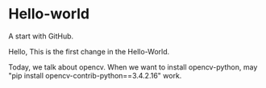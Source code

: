 # Hello-world
A start with GitHub.

Hello,
  This is the first change in the Hello-World.
  
Today, we talk about opencv.
    When we want to install opencv-python, may "pip install opencv-contrib-python==3.4.2.16" work.
